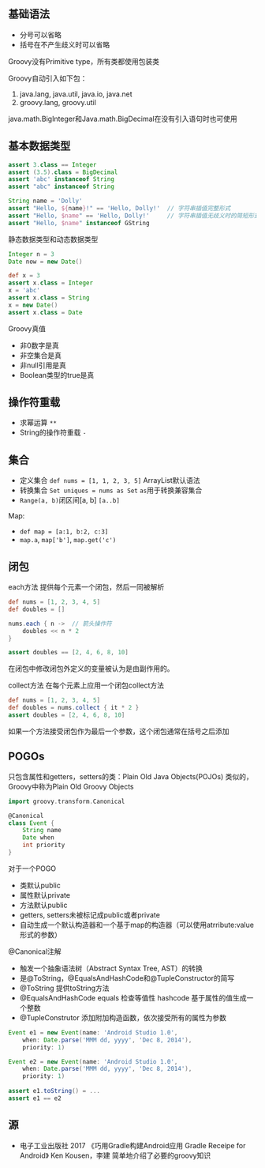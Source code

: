 ## 基础语法

- 分号可以省略
- 括号在不产生歧义时可以省略

Groovy没有Primitive type，所有类都使用包装类

Groovy自动引入如下包：

1. java.lang, java.util, java.io, java.net
2. groovy.lang, groovy.util

java.math.BigInteger和Java.math.BigDecimal在没有引入语句时也可使用

## 基本数据类型

```groovy
assert 3.class == Integer
assert (3.5).class = BigDecimal
assert 'abc' instanceof String
assert "abc" instanceof String

String name = 'Dolly'
assert "Hello, ${name}!" == 'Hello, Dolly!'  // 字符串插值完整形式
assert "Hello, $name" == 'Hello, Dolly!'     // 字符串插值无歧义时的简短形式
assert "Hello, $name" instanceof GString
```

静态数据类型和动态数据类型

```groovy
Integer n = 3
Date now = new Date()

def x = 3
assert x.class = Integer
x = 'abc'
assert x.class = String
x = new Date()
assert x.class = Date
```

Groovy真值

- 非0数字是真
- 非空集合是真
- 非null引用是真
- Boolean类型的true是真

## 操作符重载

- 求幂运算 `**`
- String的操作符重载 `-`

## 集合

- 定义集合 `def nums = [1, 1, 2, 3, 5]` ArrayList默认语法
- 转换集合 `Set uniques = nums as Set` `as`用于转换兼容集合
- `Range(a, b)`闭区间[a, b] `[a..b]` 

Map:
- `def map = [a:1, b:2, c:3]`
- `map.a`, `map['b']`, `map.get('c')`

## 闭包

each方法 提供每个元素一个闭包，然后一同被解析
```groovy
def nums = [1, 2, 3, 4, 5]
def doubles = []

nums.each { n ->  // 箭头操作符
	doubles << n * 2
}

assert doubles == [2, 4, 6, 8, 10]
```

在闭包中修改闭包外定义的变量被认为是由副作用的。

collect方法 在每个元素上应用一个闭包collect方法
```groovy
def nums = [1, 2, 3, 4, 5]
def doubles = nums.collect { it * 2 }
assert doubles = [2, 4, 6, 8, 10]
```

如果一个方法接受闭包作为最后一个参数，这个闭包通常在括号之后添加

## POGOs

只包含属性和getters，setters的类：Plain Old Java Objects(POJOs)
类似的，Groovy中称为Plain Old Groovy Objects

```groovy
import groovy.transform.Canonical

@Canonical
class Event {
	String name
	Date when
	int priority
}
```

对于一个POGO
- 类默认public
- 属性默认private
- 方法默认public
- getters, setters未被标记成public或者private
- 自动生成一个默认构造器和一个基于map的构造器（可以使用atrribute:value形式的参数）

@Canonical注解
- 触发一个抽象语法树（Abstract Syntax Tree, AST）的转换
- 是@ToString，@EqualsAndHashCode和@TupleConstructor的简写
- @ToString 提供toString方法
- @EqualsAndHashCode equals 检查等值性 hashcode 基于属性的值生成一个整数
- @TupleConstrutor 添加附加构造函数，依次接受所有的属性为参数

```groovy
Event e1 = new Event(name: 'Android Studio 1.0',
	when: Date.parse('MMM dd, yyyy', 'Dec 8, 2014'),
	priority: 1)

Event e2 = new Event(name: 'Android Studio 1.0',
	when: Date.parse('MMM dd, yyyy', 'Dec 8, 2014'),
	priority: 1)
	
assert e1.toString() = ...
assert e1 == e2
```

## 源

- 电子工业出版社 2017 《巧用Gradle构建Android应用 Gradle Receipe for Android》 Ken Kousen，李建 简单地介绍了必要的groovy知识